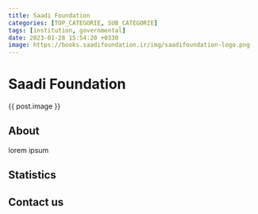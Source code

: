 ```yaml
---
title: Saadi Foundation
categories: [TOP_CATEGORIE, SUB_CATEGORIE]
tags: [institution, governmental]
date: 2023-01-28 15:54:20 +0330
image: https://books.saadifoundation.ir/img/saadifoundation-logo.png
---
```


# Saadi Foundation
{{ post.image }}
## About
lorem ipsum

## Statistics

## Contact us
